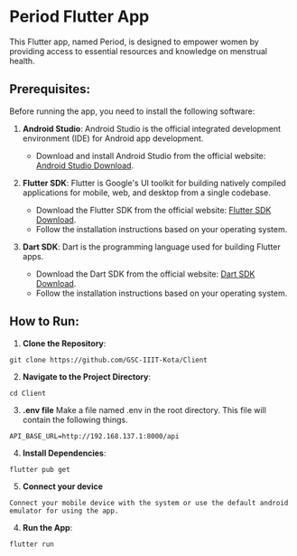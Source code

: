 # Period Flutter App

This Flutter app, named Period, is designed to empower women by providing access to essential resources and knowledge on menstrual health.

## Prerequisites:

Before running the app, you need to install the following software:

1. **Android Studio**: Android Studio is the official integrated development environment (IDE) for Android app development.

   - Download and install Android Studio from the official website: [Android Studio Download](https://developer.android.com/studio).
   
2. **Flutter SDK**: Flutter is Google's UI toolkit for building natively compiled applications for mobile, web, and desktop from a single codebase.

   - Download the Flutter SDK from the official website: [Flutter SDK Download](https://flutter.dev/docs/get-started/install).
   - Follow the installation instructions based on your operating system.

3. **Dart SDK**: Dart is the programming language used for building Flutter apps.

   - Download the Dart SDK from the official website: [Dart SDK Download](https://dart.dev/get-dart/archive).
   - Follow the installation instructions based on your operating system.

## How to Run:

1. **Clone the Repository**: 
```
git clone https://github.com/GSC-IIIT-Kota/Client
```

2. **Navigate to the Project Directory**: 
```
cd Client
```

3. **.env file**
Make a file named .env in the root directory. This file will contain the following things.
```
API_BASE_URL=http://192.168.137.1:8000/api
```

4. **Install Dependencies**: 
```
flutter pub get
```

5. **Connect your device**
```
Connect your mobile device with the system or use the default android emulator for using the app.
```

4. **Run the App**: 
```
flutter run
```
